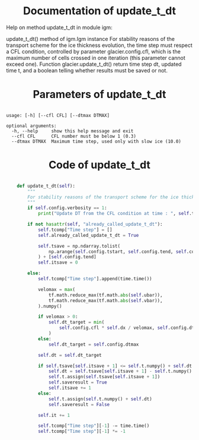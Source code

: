 

### <h1 align="center" id="title"> Documentation of update_t_dt </h1>


Help on method update_t_dt in module igm:

update_t_dt() method of igm.Igm instance
For stability reasons of the transport scheme for the ice thickness evolution, the time step must respect a CFL condition, controlled by parameter glacier.config.cfl, which is the maximum number of cells crossed in one iteration (this parameter cannot exceed one). Function glacier.update_t_dt() return time step dt, updated time t, and a boolean telling whether results must be saved or not.



### <h1 align="center" id="title"> Parameters of update_t_dt </h1>


``` 

usage: [-h] [--cfl CFL] [--dtmax DTMAX]

optional arguments:
  -h, --help     show this help message and exit
  --cfl CFL      CFL number must be below 1 (0.3)
  --dtmax DTMAX  Maximum time step, used only with slow ice (10.0)
``` 



### <h1 align="center" id="title"> Code of update_t_dt </h1>


```python 

    def update_t_dt(self):
        """
        For stability reasons of the transport scheme for the ice thickness evolution, the time step must respect a CFL condition, controlled by parameter glacier.config.cfl, which is the maximum number of cells crossed in one iteration (this parameter cannot exceed one). Function glacier.update_t_dt() return time step dt, updated time t, and a boolean telling whether results must be saved or not.
        """
        if self.config.verbosity == 1:
            print("Update DT from the CFL condition at time : ", self.t.numpy())

        if not hasattr(self, "already_called_update_t_dt"):
            self.tcomp["Time step"] = []
            self.already_called_update_t_dt = True

            self.tsave = np.ndarray.tolist(
                np.arange(self.config.tstart, self.config.tend, self.config.tsave)
            ) + [self.config.tend]
            self.itsave = 0

        else:
            self.tcomp["Time step"].append(time.time())

            velomax = max(
                tf.math.reduce_max(tf.math.abs(self.ubar)),
                tf.math.reduce_max(tf.math.abs(self.vbar)),
            ).numpy()

            if velomax > 0:
                self.dt_target = min(
                    self.config.cfl * self.dx / velomax, self.config.dtmax
                )
            else:
                self.dt_target = self.config.dtmax

            self.dt = self.dt_target

            if self.tsave[self.itsave + 1] <= self.t.numpy() + self.dt:
                self.dt = self.tsave[self.itsave + 1] - self.t.numpy()
                self.t.assign(self.tsave[self.itsave + 1])
                self.saveresult = True
                self.itsave += 1
            else:
                self.t.assign(self.t.numpy() + self.dt)
                self.saveresult = False

            self.it += 1

            self.tcomp["Time step"][-1] -= time.time()
            self.tcomp["Time step"][-1] *= -1

``` 

